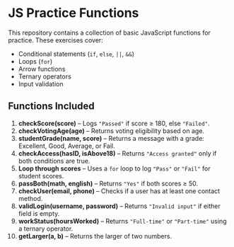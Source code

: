 # JS Practice Functions

This repository contains a collection of basic JavaScript functions for practice. These exercises cover:
- Conditional statements (`if`, `else`, `||`, `&&`)
- Loops (`for`)
- Arrow functions
- Ternary operators
- Input validation


## Functions Included

1. **checkScore(score)** – Logs `"Passed"` if score ≥ 180, else `"Failed"`.
2. **checkVotingAge(age)** – Returns voting eligibility based on age.
3. **studentGrade(name, score)** – Returns a message with a grade: Excellent, Good, Average, or Fail.
4. **checkAccess(hasID, isAbove18)** – Returns `"Access granted"` only if both conditions are true.
5. **Loop through scores** – Uses a `for` loop to log `"Pass"` or `"Fail"` for student scores.
6. **passBoth(math, english)** – Returns `"Yes"` if both scores ≥ 50.
7. **checkUser(email, phone)** – Checks if a user has at least one contact method.
8. **validLogin(username, password)** – Returns `"Invalid input"` if either field is empty.
9. **workStatus(hoursWorked)** – Returns `"Full-time"` or `"Part-time"` using a ternary operator.
10. **getLarger(a, b)** – Returns the larger of two numbers.


